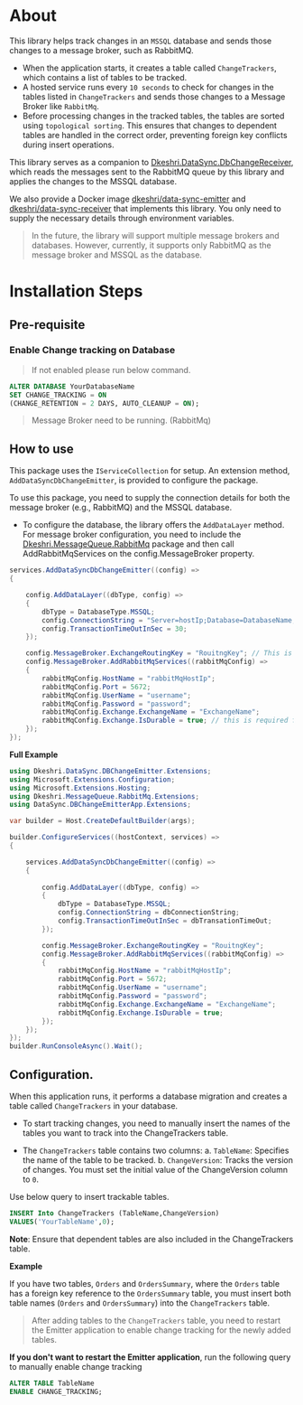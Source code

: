 # About

This library helps track changes in an `MSSQL` database and sends those changes to a message broker, such as RabbitMQ.
* When the application starts, it creates a table called `ChangeTrackers`, which contains a list of tables to be tracked.
* A hosted service runs every `10 seconds` to check for changes in the tables listed in `ChangeTrackers` and sends those changes to a Message Broker like `RabbitMq`.
* Before processing changes in the tracked tables, the tables are sorted using `topological sorting`. 
This ensures that changes to dependent tables are handled in the correct order, preventing foreign key conflicts during insert operations.

This library serves as a companion to [Dkeshri.DataSync.DbChangeReceiver](https://www.nuget.org/packages/Dkeshri.DataSync.DbChangeReceiver), which reads the messages sent to the RabbitMQ queue by this library and applies the changes to the MSSQL database.

We also provide a Docker image [dkeshri/data-sync-emitter](https://hub.docker.com/r/dkeshri/data-sync-emitter) 
and [dkeshri/data-sync-receiver](https://hub.docker.com/r/dkeshri/data-sync-receiver) that implements this library. 
You only need to supply the necessary details through environment variables.


> In the future, the library will support multiple message brokers and databases. However, currently, it supports only RabbitMQ as the message broker and MSSQL as the database.

# Installation Steps

## Pre-requisite

### Enable Change tracking on Database

> If not enabled please run below command.

```sql
ALTER DATABASE YourDatabaseName
SET CHANGE_TRACKING = ON 
(CHANGE_RETENTION = 2 DAYS, AUTO_CLEANUP = ON);
```

> Message Broker need to be running. (RabbitMq)

## How to use

This package uses the `IServiceCollection` for setup. An extension method, `AddDataSyncDbChangeEmitter`, is provided to configure the package.

To use this package, you need to supply the connection details for both the message broker (e.g., RabbitMQ) and the MSSQL database.

* To configure the database, the library offers the `AddDataLayer` method. For message broker configuration, you need to include the [Dkeshri.MessageQueue.RabbitMq](https://www.nuget.org/packages/Dkeshri.MessageQueue.RabbitMq) package and then call AddRabbitMqServices on the config.MessageBroker property.


```csharp
services.AddDataSyncDbChangeEmitter((config) =>
{

    config.AddDataLayer((dbType, config) =>
    {
        dbType = DatabaseType.MSSQL;
        config.ConnectionString = "Server=hostIp;Database=DatabaseName;User Id=userid;Password=YourDbPassword;Encrypt=False";
        config.TransactionTimeOutInSec = 30;
    });

    config.MessageBroker.ExchangeRoutingKey = "RouitngKey"; // This is required. ExchangeRoutingKey is any string value
    config.MessageBroker.AddRabbitMqServices((rabbitMqConfig) =>
    {
        rabbitMqConfig.HostName = "rabbitMqHostIp";
        rabbitMqConfig.Port = 5672;
        rabbitMqConfig.UserName = "username";
        rabbitMqConfig.Password = "password";
        rabbitMqConfig.Exchange.ExchangeName = "ExchangeName";
        rabbitMqConfig.Exchange.IsDurable = true; // this is required for durable exchange
    });
});
```
**Full Example**

```csharp
using Dkeshri.DataSync.DBChangeEmitter.Extensions;
using Microsoft.Extensions.Configuration;
using Microsoft.Extensions.Hosting;
using Dkeshri.MessageQueue.RabbitMq.Extensions;
using DataSync.DBChangeEmitterApp.Extensions;

var builder = Host.CreateDefaultBuilder(args);

builder.ConfigureServices((hostContext, services) =>
{

    services.AddDataSyncDbChangeEmitter((config) =>
    {
        
        config.AddDataLayer((dbType, config) =>
        {
            dbType = DatabaseType.MSSQL;
            config.ConnectionString = dbConnectionString;
            config.TransactionTimeOutInSec = dbTransationTimeOut;
        });

        config.MessageBroker.ExchangeRoutingKey = "RouitngKey";
        config.MessageBroker.AddRabbitMqServices((rabbitMqConfig) =>
        {
            rabbitMqConfig.HostName = "rabbitMqHostIp";
            rabbitMqConfig.Port = 5672;
            rabbitMqConfig.UserName = "username";
            rabbitMqConfig.Password = "password";
            rabbitMqConfig.Exchange.ExchangeName = "ExchangeName";
            rabbitMqConfig.Exchange.IsDurable = true;
        });
    });
});
builder.RunConsoleAsync().Wait();
```

## Configuration.

When this application runs, it performs a database migration and creates a table called `ChangeTrackers` in your database.

* To start tracking changes, you need to manually insert the names of the tables you want to track into the ChangeTrackers table.

* The `ChangeTrackers` table contains two columns:
    a. `TableName`: Specifies the name of the table to be tracked.
    b. `ChangeVersion`: Tracks the version of changes. You must set the initial value of the ChangeVersion column to `0`.

Use below query to insert trackable tables.
```sql
INSERT Into ChangeTrackers (TableName,ChangeVersion)
VALUES('YourTableName',0);
```
**Note**: Ensure that dependent tables are also included in the ChangeTrackers table.

**Example**

If you have two tables, `Orders` and `OrdersSummary`, where the `Orders` table has a foreign key reference to the `OrdersSummary` table, 
you must insert both table names (`Orders` and `OrdersSummary`) into the `ChangeTrackers` table.

> After adding tables to the `ChangeTrackers` table, 
you need to restart the Emitter application to enable change tracking for the newly added tables.

**If you don't want to restart the Emitter application**, 
run the following query to manually enable change tracking

```sql
ALTER TABLE TableName
ENABLE CHANGE_TRACKING;
```
